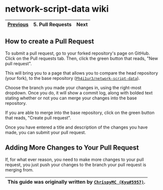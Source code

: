 # network-script-data wiki

| [Previous](./4.pushing-to-github.md) | 5. Pull Requests | Next |
|:--------:|:-----------------:|:----:|

## How to create a Pull Request

To submit a pull request, go to your forked repository's page on GitHub. Click on the Pull requests tab.
Then, click the green button that reads, "New pull request".

This will bring you to a page that allows you to compare the head repository (your fork), to the base repository ([`Ph4i1ur3/network-script-data`](https://github.com/Ph4i1ur3/network-script-data)).

Choose the branch you made your changes in, using the right-most dropdown. Once you do, it will show a commit log, along with bolded text stating whether or not you can merge your changes into the base repository.

If you are able to merge into the base repository, click on the green button that reads, "Create pull request".

Once you have entered a title and description of the changes you have made, you can submit your pull request.

## Adding More Changes to Your Pull Request

If, for what ever reason, you need to make more changes to your pull request, you just push your changes to the branch your pull request is merging from.

| This guide was originally written by [`ChrispyMC (Kyu#5957)`](https://github.com/ChrispyMC). |
|:----:|
